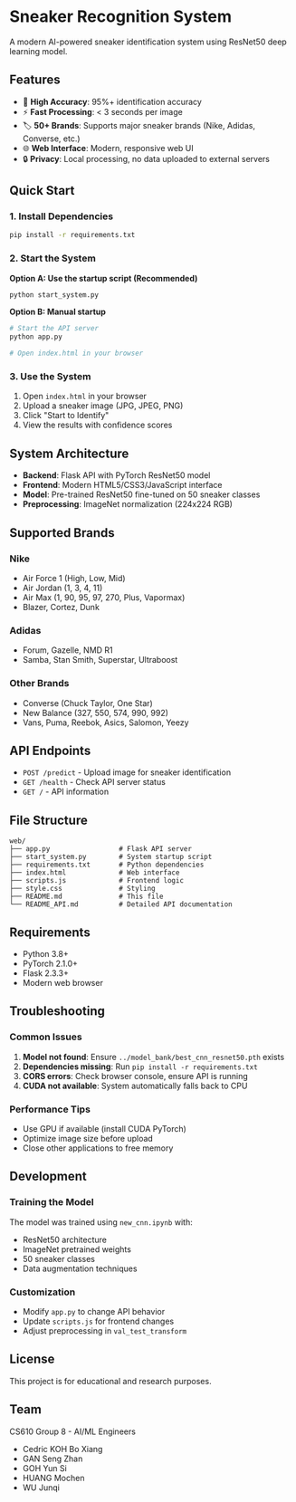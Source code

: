 # Sneaker Recognition System

A modern AI-powered sneaker identification system using ResNet50 deep learning model.

## Features

- 🎯 **High Accuracy**: 95%+ identification accuracy
- ⚡ **Fast Processing**: < 3 seconds per image
- 🏷️ **50+ Brands**: Supports major sneaker brands (Nike, Adidas, Converse, etc.)
- 🌐 **Web Interface**: Modern, responsive web UI
- 🔒 **Privacy**: Local processing, no data uploaded to external servers

## Quick Start

### 1. Install Dependencies

```bash
pip install -r requirements.txt
```

### 2. Start the System

**Option A: Use the startup script (Recommended)**
```bash
python start_system.py
```

**Option B: Manual startup**
```bash
# Start the API server
python app.py

# Open index.html in your browser
```

### 3. Use the System

1. Open `index.html` in your browser
2. Upload a sneaker image (JPG, JPEG, PNG)
3. Click "Start to Identify"
4. View the results with confidence scores

## System Architecture

- **Backend**: Flask API with PyTorch ResNet50 model
- **Frontend**: Modern HTML5/CSS3/JavaScript interface
- **Model**: Pre-trained ResNet50 fine-tuned on 50 sneaker classes
- **Preprocessing**: ImageNet normalization (224x224 RGB)

## Supported Brands

### Nike
- Air Force 1 (High, Low, Mid)
- Air Jordan (1, 3, 4, 11)
- Air Max (1, 90, 95, 97, 270, Plus, Vapormax)
- Blazer, Cortez, Dunk

### Adidas
- Forum, Gazelle, NMD R1
- Samba, Stan Smith, Superstar, Ultraboost

### Other Brands
- Converse (Chuck Taylor, One Star)
- New Balance (327, 550, 574, 990, 992)
- Vans, Puma, Reebok, Asics, Salomon, Yeezy

## API Endpoints

- `POST /predict` - Upload image for sneaker identification
- `GET /health` - Check API server status
- `GET /` - API information

## File Structure

```
web/
├── app.py                 # Flask API server
├── start_system.py        # System startup script
├── requirements.txt       # Python dependencies
├── index.html             # Web interface
├── scripts.js             # Frontend logic
├── style.css              # Styling
├── README.md              # This file
└── README_API.md          # Detailed API documentation
```

## Requirements

- Python 3.8+
- PyTorch 2.1.0+
- Flask 2.3.3+
- Modern web browser

## Troubleshooting

### Common Issues

1. **Model not found**: Ensure `../model_bank/best_cnn_resnet50.pth` exists
2. **Dependencies missing**: Run `pip install -r requirements.txt`
3. **CORS errors**: Check browser console, ensure API is running
4. **CUDA not available**: System automatically falls back to CPU

### Performance Tips

- Use GPU if available (install CUDA PyTorch)
- Optimize image size before upload
- Close other applications to free memory

## Development

### Training the Model

The model was trained using `new_cnn.ipynb` with:
- ResNet50 architecture
- ImageNet pretrained weights
- 50 sneaker classes
- Data augmentation techniques

### Customization

- Modify `app.py` to change API behavior
- Update `scripts.js` for frontend changes
- Adjust preprocessing in `val_test_transform`

## License

This project is for educational and research purposes.

## Team

CS610 Group 8 - AI/ML Engineers
- Cedric KOH Bo Xiang
- GAN Seng Zhan  
- GOH Yun Si
- HUANG Mochen
- WU Junqi 